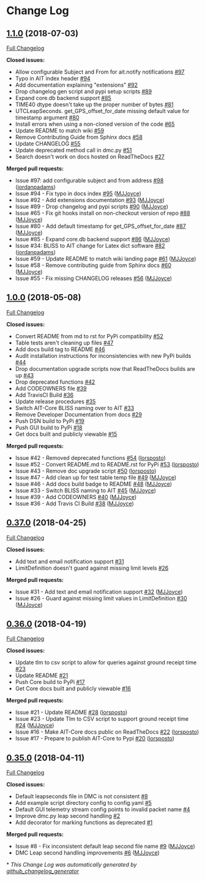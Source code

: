 # Change Log

## [1.1.0](https://github.com/NASA-AMMOS/AIT-Core/tree/1.1.0) (2018-07-03)
[Full Changelog](https://github.com/NASA-AMMOS/AIT-Core/compare/1.0.0...1.1.0)

**Closed issues:**

- Allow configurable Subject and From for ait.notify notifications [\#97](https://github.com/NASA-AMMOS/AIT-Core/issues/97)
- Typo in AIT index header [\#94](https://github.com/NASA-AMMOS/AIT-Core/issues/94)
- Add documentation explaining "extensions" [\#92](https://github.com/NASA-AMMOS/AIT-Core/issues/92)
- Drop changelog gen script and pypi setup scripts [\#89](https://github.com/NASA-AMMOS/AIT-Core/issues/89)
- Expand core.db backend support [\#85](https://github.com/NASA-AMMOS/AIT-Core/issues/85)
- TIME40 dtype doesn't take up the proper number of bytes [\#81](https://github.com/NASA-AMMOS/AIT-Core/issues/81)
- UTCLeapSeconds. get\_GPS\_offset\_for\_date missing default value for timestamp argument [\#80](https://github.com/NASA-AMMOS/AIT-Core/issues/80)
- Install errors when using a non-cloned version of the code [\#65](https://github.com/NASA-AMMOS/AIT-Core/issues/65)
- Update README to match wiki [\#59](https://github.com/NASA-AMMOS/AIT-Core/issues/59)
- Remove Contributing Guide from Sphinx docs [\#58](https://github.com/NASA-AMMOS/AIT-Core/issues/58)
- Update CHANGELOG [\#55](https://github.com/NASA-AMMOS/AIT-Core/issues/55)
- Update deprecated method call in dmc.py [\#51](https://github.com/NASA-AMMOS/AIT-Core/issues/51)
- Search doesn't work on docs hosted on ReadTheDocs [\#27](https://github.com/NASA-AMMOS/AIT-Core/issues/27)

**Merged pull requests:**

- Issue \#97: add configurable subject and from address [\#98](https://github.com/NASA-AMMOS/AIT-Core/pull/98) ([jordanpadams](https://github.com/jordanpadams))
- Issue \#94 - Fix typo in docs index [\#95](https://github.com/NASA-AMMOS/AIT-Core/pull/95) ([MJJoyce](https://github.com/MJJoyce))
- Issue \#92 - Add extensions documentation [\#93](https://github.com/NASA-AMMOS/AIT-Core/pull/93) ([MJJoyce](https://github.com/MJJoyce))
- Issue \#89 - Drop changelog and pypi scripts [\#90](https://github.com/NASA-AMMOS/AIT-Core/pull/90) ([MJJoyce](https://github.com/MJJoyce))
- Issue \#65 - Fix git hooks install on non-checkout version of repo [\#88](https://github.com/NASA-AMMOS/AIT-Core/pull/88) ([MJJoyce](https://github.com/MJJoyce))
- Issue \#80 - Add default timestamp for get\_GPS\_offset\_for\_date [\#87](https://github.com/NASA-AMMOS/AIT-Core/pull/87) ([MJJoyce](https://github.com/MJJoyce))
- Issue \#85 - Expand core.db backend support [\#86](https://github.com/NASA-AMMOS/AIT-Core/pull/86) ([MJJoyce](https://github.com/MJJoyce))
- Issue \#34: BLISS to AIT change for Latex dict software [\#82](https://github.com/NASA-AMMOS/AIT-Core/pull/82) ([jordanpadams](https://github.com/jordanpadams))
- Issue \#59 - Update README to match wiki landing page [\#61](https://github.com/NASA-AMMOS/AIT-Core/pull/61) ([MJJoyce](https://github.com/MJJoyce))
- Issue \#58 - Remove contributing guide from Sphinx docs [\#60](https://github.com/NASA-AMMOS/AIT-Core/pull/60) ([MJJoyce](https://github.com/MJJoyce))
- Issue \#55 - Fix missing CHANGELOG releases [\#56](https://github.com/NASA-AMMOS/AIT-Core/pull/56) ([MJJoyce](https://github.com/MJJoyce))

## [1.0.0](https://github.com/NASA-AMMOS/AIT-Core/tree/1.0.0) (2018-05-08)
[Full Changelog](https://github.com/NASA-AMMOS/AIT-Core/compare/0.37.0...1.0.0)

**Closed issues:**

- Convert README from md to rst for PyPi compatibility [\#52](https://github.com/NASA-AMMOS/AIT-Core/issues/52)
- Table tests aren't cleaning up files [\#47](https://github.com/NASA-AMMOS/AIT-Core/issues/47)
- Add docs build tag to README [\#46](https://github.com/NASA-AMMOS/AIT-Core/issues/46)
- Audit installation instructions for inconsistencies with new PyPi builds [\#44](https://github.com/NASA-AMMOS/AIT-Core/issues/44)
- Drop documentation upgrade scripts now that ReadTheDocs builds are up [\#43](https://github.com/NASA-AMMOS/AIT-Core/issues/43)
- Drop deprecated functions [\#42](https://github.com/NASA-AMMOS/AIT-Core/issues/42)
- Add CODEOWNERS file [\#39](https://github.com/NASA-AMMOS/AIT-Core/issues/39)
- Add TravisCI Build [\#36](https://github.com/NASA-AMMOS/AIT-Core/issues/36)
- Update release procedures [\#35](https://github.com/NASA-AMMOS/AIT-Core/issues/35)
- Switch AIT-Core BLISS naming over to AIT [\#33](https://github.com/NASA-AMMOS/AIT-Core/issues/33)
- Remove Developer Documentation from docs [\#29](https://github.com/NASA-AMMOS/AIT-Core/issues/29)
- Push DSN build to PyPi [\#19](https://github.com/NASA-AMMOS/AIT-Core/issues/19)
- Push GUI build to PyPi [\#18](https://github.com/NASA-AMMOS/AIT-Core/issues/18)
- Get docs built and publicly viewable [\#15](https://github.com/NASA-AMMOS/AIT-Core/issues/15)

**Merged pull requests:**

- Issue \#42 - Removed deprecated functions [\#54](https://github.com/NASA-AMMOS/AIT-Core/pull/54) ([lorsposto](https://github.com/lorsposto))
- Issue \#52 - Convert README.md to README.rst for PyPi [\#53](https://github.com/NASA-AMMOS/AIT-Core/pull/53) ([lorsposto](https://github.com/lorsposto))
- Issue \#43 - Remove doc upgrade script [\#50](https://github.com/NASA-AMMOS/AIT-Core/pull/50) ([lorsposto](https://github.com/lorsposto))
- Issue \#47 - Add clean up for test table temp file [\#49](https://github.com/NASA-AMMOS/AIT-Core/pull/49) ([MJJoyce](https://github.com/MJJoyce))
- Issue \#46 - Add docs build badge to README [\#48](https://github.com/NASA-AMMOS/AIT-Core/pull/48) ([MJJoyce](https://github.com/MJJoyce))
- Issue \#33 - Switch BLISS naming to AIT [\#45](https://github.com/NASA-AMMOS/AIT-Core/pull/45) ([MJJoyce](https://github.com/MJJoyce))
- Issue \#39 - Add CODEOWNERS [\#40](https://github.com/NASA-AMMOS/AIT-Core/pull/40) ([MJJoyce](https://github.com/MJJoyce))
- Issue \#36 - Add Travis CI Build [\#38](https://github.com/NASA-AMMOS/AIT-Core/pull/38) ([MJJoyce](https://github.com/MJJoyce))

## [0.37.0](https://github.com/NASA-AMMOS/AIT-Core/tree/0.37.0) (2018-04-25)
[Full Changelog](https://github.com/NASA-AMMOS/AIT-Core/compare/0.36.0...0.37.0)

**Closed issues:**

- Add text and email notification support [\#31](https://github.com/NASA-AMMOS/AIT-Core/issues/31)
- LimitDefinition doesn't guard against missing limit levels [\#26](https://github.com/NASA-AMMOS/AIT-Core/issues/26)

**Merged pull requests:**

- Issue \#31 - Add text and email notification support [\#32](https://github.com/NASA-AMMOS/AIT-Core/pull/32) ([MJJoyce](https://github.com/MJJoyce))
- Issue \#26 - Guard against missing limit values in LimitDefinition [\#30](https://github.com/NASA-AMMOS/AIT-Core/pull/30) ([MJJoyce](https://github.com/MJJoyce))

## [0.36.0](https://github.com/NASA-AMMOS/AIT-Core/tree/0.36.0) (2018-04-19)
[Full Changelog](https://github.com/NASA-AMMOS/AIT-Core/compare/0.35.0...0.36.0)

**Closed issues:**

- Update tlm to csv script to allow for queries against ground receipt time [\#23](https://github.com/NASA-AMMOS/AIT-Core/issues/23)
- Update README [\#21](https://github.com/NASA-AMMOS/AIT-Core/issues/21)
- Push Core build to PyPi [\#17](https://github.com/NASA-AMMOS/AIT-Core/issues/17)
- Get Core docs built and publicly viewable [\#16](https://github.com/NASA-AMMOS/AIT-Core/issues/16)

**Merged pull requests:**

- Issue \#21 - Update README [\#28](https://github.com/NASA-AMMOS/AIT-Core/pull/28) ([lorsposto](https://github.com/lorsposto))
- Issue \#23 - Update Tlm to CSV script to support ground receipt time [\#24](https://github.com/NASA-AMMOS/AIT-Core/pull/24) ([MJJoyce](https://github.com/MJJoyce))
- Issue \#16 - Make AIT-Core docs public on ReadTheDocs [\#22](https://github.com/NASA-AMMOS/AIT-Core/pull/22) ([lorsposto](https://github.com/lorsposto))
- Issue \#17 - Prepare to publish AIT-Core to Pypi [\#20](https://github.com/NASA-AMMOS/AIT-Core/pull/20) ([lorsposto](https://github.com/lorsposto))

## [0.35.0](https://github.com/NASA-AMMOS/AIT-Core/tree/0.35.0) (2018-04-11)
[Full Changelog](https://github.com/NASA-AMMOS/AIT-Core/compare/0.34.0...0.35.0)

**Closed issues:**

- Default leapseconds file in DMC is not consistent [\#8](https://github.com/NASA-AMMOS/AIT-Core/issues/8)
- Add example script directory config to config.yaml [\#5](https://github.com/NASA-AMMOS/AIT-Core/issues/5)
- Default GUI telemetry stream config points to invalid packet name [\#4](https://github.com/NASA-AMMOS/AIT-Core/issues/4)
- Improve dmc.py leap second handling [\#2](https://github.com/NASA-AMMOS/AIT-Core/issues/2)
- Add decorator for marking functions as deprecated [\#1](https://github.com/NASA-AMMOS/AIT-Core/issues/1)

**Merged pull requests:**

- Issue \#8 - Fix inconsistent default leap second file name [\#9](https://github.com/NASA-AMMOS/AIT-Core/pull/9) ([MJJoyce](https://github.com/MJJoyce))
- DMC Leap second handling improvements [\#6](https://github.com/NASA-AMMOS/AIT-Core/pull/6) ([MJJoyce](https://github.com/MJJoyce))



\* *This Change Log was automatically generated by [github_changelog_generator](https://github.com/skywinder/Github-Changelog-Generator)*